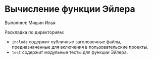 # Вычисление функции Эйлера

Выполнил: Мишин Илья

Раскладка по директориям:

  - `include` содержит публичные заголовочные файлы, предназначенные для
    включения в пользовательские проекты.
  - `test` содержит модульные тесты для функции Эйлера.
